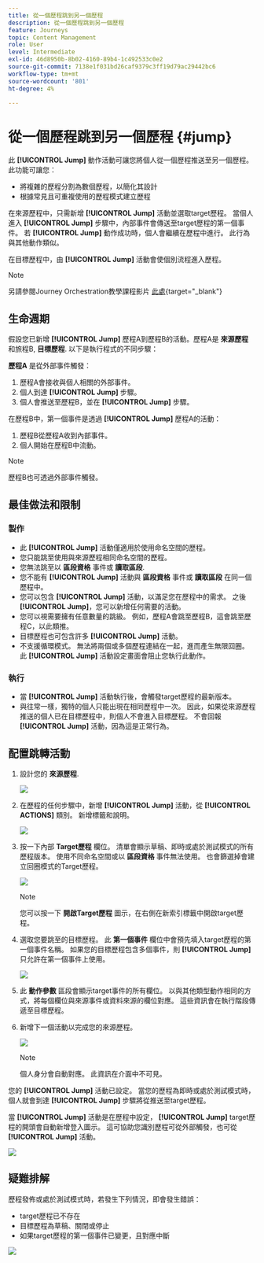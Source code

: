 ```yaml
---
title: 從一個歷程跳到另一個歷程
description: 從一個歷程跳到另一個歷程
feature: Journeys
topic: Content Management
role: User
level: Intermediate
exl-id: 46d8950b-8b02-4160-89b4-1c492533c0e2
source-git-commit: 7138e1f031bd26caf9379c3ff19d79ac29442bc6
workflow-type: tm+mt
source-wordcount: '801'
ht-degree: 4%

---
```


# 從一個歷程跳到另一個歷程 {#jump}

此 **[!UICONTROL Jump]** 動作活動可讓您將個人從一個歷程推送至另一個歷程。 此功能可讓您：

* 將複雜的歷程分割為數個歷程，以簡化其設計
* 根據常見且可重複使用的歷程模式建立歷程

在來源歷程中，只需新增 **[!UICONTROL Jump]** 活動並選取target歷程。 當個人進入 **[!UICONTROL Jump]** 步驟中，內部事件會傳送至target歷程的第一個事件。 若 **[!UICONTROL Jump]** 動作成功時，個人會繼續在歷程中進行。 此行為與其他動作類似。

在目標歷程中，由 **[!UICONTROL Jump]** 活動會使個別流程進入歷程。

>[!NOTE]
>
>另請參閱Journey Orchestration教學課程影片 [此處](https://experienceleague.adobe.com/docs/journey-orchestration-learn/tutorials/building-a-journey/jumping-to-another-journey.html?lang=zh-Hant){target=&quot;_blank&quot;}

## 生命週期

假設您已新增 **[!UICONTROL Jump]** 歷程A到歷程B的活動。歷程A是 **來源歷程** 和旅程B, **目標歷程**.
以下是執行程式的不同步驟：

**歷程A** 是從外部事件觸發：

1. 歷程A會接收與個人相關的外部事件。
1. 個人到達 **[!UICONTROL Jump]** 步驟。
1. 個人會推送至歷程B，並在 **[!UICONTROL Jump]** 步驟。

在歷程B中，第一個事件是透過 **[!UICONTROL Jump]** 歷程A的活動：

1. 歷程B從歷程A收到內部事件。
1. 個人開始在歷程B中流動。

>[!NOTE]
>
>歷程B也可透過外部事件觸發。

## 最佳做法和限制

### 製作

* 此 **[!UICONTROL Jump]** 活動僅適用於使用命名空間的歷程。
* 您只能跳至使用與來源歷程相同命名空間的歷程。
* 您無法跳至以 **區段資格** 事件或 **讀取區段**.
* 您不能有 **[!UICONTROL Jump]** 活動與 **區段資格** 事件或 **讀取區段** 在同一個歷程中。
* 您可以包含 **[!UICONTROL Jump]** 活動，以滿足您在歷程中的需求。 之後 **[!UICONTROL Jump]**，您可以新增任何需要的活動。
* 您可以視需要擁有任意數量的跳級。 例如，歷程A會跳至歷程B，這會跳至歷程C，以此類推。
* 目標歷程也可包含許多 **[!UICONTROL Jump]** 活動。
* 不支援循環模式。 無法將兩個或多個歷程連結在一起，進而產生無限回圈。 此 **[!UICONTROL Jump]** 活動設定畫面會阻止您執行此動作。

### 執行

* 當 **[!UICONTROL Jump]** 活動執行後，會觸發target歷程的最新版本。
* 與往常一樣，獨特的個人只能出現在相同歷程中一次。 因此，如果從來源歷程推送的個人已在目標歷程中，則個人不會進入目標歷程。 不會回報 **[!UICONTROL Jump]** 活動，因為這是正常行為。

## 配置跳轉活動

1. 設計您的 **來源歷程**.

   ![](../assets/jump1.png)

1. 在歷程的任何步驟中，新增 **[!UICONTROL Jump]** 活動，從 **[!UICONTROL ACTIONS]** 類別。 新增標籤和說明。

   ![](../assets/jump2.png)

1. 按一下內部 **Target歷程** 欄位。
清單會顯示草稿、即時或處於測試模式的所有歷程版本。 使用不同命名空間或以 **區段資格** 事件無法使用。 也會篩選掉會建立回圈模式的Target歷程。

   ![](../assets/jump3.png)

   >[!NOTE]
   >
   >您可以按一下 **開啟Target歷程** 圖示，在右側在新索引標籤中開啟target歷程。

1. 選取您要跳至的目標歷程。
此 **第一個事件** 欄位中會預先填入target歷程的第一個事件名稱。 如果您的目標歷程包含多個事件，則 **[!UICONTROL Jump]** 只允許在第一個事件上使用。

   ![](../assets/jump4.png)

1. 此 **動作參數** 區段會顯示target事件的所有欄位。 以與其他類型動作相同的方式，將每個欄位與來源事件或資料來源的欄位對應。 這些資訊會在執行階段傳遞至目標歷程。
1. 新增下一個活動以完成您的來源歷程。

   ![](../assets/jump5.png)


   >[!NOTE]
   >
   >個人身分會自動對應。 此資訊在介面中不可見。

您的 **[!UICONTROL Jump]** 活動已設定。 當您的歷程為即時或處於測試模式時，個人就會到達 **[!UICONTROL Jump]** 步驟將從推送至target歷程。

當 **[!UICONTROL Jump]** 活動是在歷程中設定， **[!UICONTROL Jump]** target歷程的開頭會自動新增登入圖示。 這可協助您識別歷程可從外部觸發，也可從 **[!UICONTROL Jump]** 活動。

![](../assets/jump7.png)

## 疑難排解

歷程發佈或處於測試模式時，若發生下列情況，即會發生錯誤：
* target歷程已不存在
* 目標歷程為草稿、關閉或停止
* 如果target歷程的第一個事件已變更，且對應中斷

![](../assets/jump6.png)

